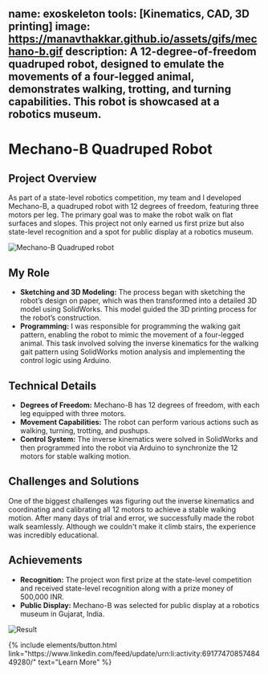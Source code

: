 name: exoskeleton
tools: [Kinematics, CAD, 3D printing]
image: https://manavthakkar.github.io/assets/gifs/mechano-b.gif
description: A 12-degree-of-freedom quadruped robot, designed to emulate the movements of a four-legged animal, demonstrates walking, trotting, and turning capabilities. This robot is showcased at a robotics museum.
---
# Mechano-B Quadruped Robot

## Project Overview

As part of a state-level robotics competition, my team and I developed Mechano-B, a quadruped robot with 12 degrees of freedom, featuring three motors per leg. The primary goal was to make the robot walk on flat surfaces and slopes. This project not only earned us first prize but also state-level recognition and a spot for public display at a robotics museum.

![Mechano-B Quadruped robot](https://manavthakkar.github.io/assets/images/mechano-b.png)

## My Role

- **Sketching and 3D Modeling:** The process began with sketching the robot’s design on paper, which was then transformed into a detailed 3D model using SolidWorks. This model guided the 3D printing process for the robot’s construction.
- **Programming:** I was responsible for programming the walking gait pattern, enabling the robot to mimic the movement of a four-legged animal. This task involved solving the inverse kinematics for the walking gait pattern using SolidWorks motion analysis and implementing the control logic using Arduino.

## Technical Details

- **Degrees of Freedom:** Mechano-B has 12 degrees of freedom, with each leg equipped with three motors.
- **Movement Capabilities:** The robot can perform various actions such as walking, turning, trotting, and pushups.
- **Control System:** The inverse kinematics were solved in SolidWorks and then programmed into the robot via Arduino to synchronize the 12 motors for stable walking motion.

## Challenges and Solutions

One of the biggest challenges was figuring out the inverse kinematics and coordinating and calibrating all 12 motors to achieve a stable walking motion. After many days of trial and error, we successfully made the robot walk seamlessly. Although we couldn't make it climb stairs, the experience was incredibly educational.

## Achievements

- **Recognition:** The project won first prize at the state-level competition and received state-level recognition along with a prize money of 500,000 INR.
- **Public Display:** Mechano-B was selected for public display at a robotics museum in Gujarat, India.

![Result](https://manavthakkar.github.io/assets/images/quadruped_result.jpg)

<p class="text-center">
{% include elements/button.html link="https://www.linkedin.com/feed/update/urn:li:activity:6917747085748449280/" text="Learn More" %}
</p>